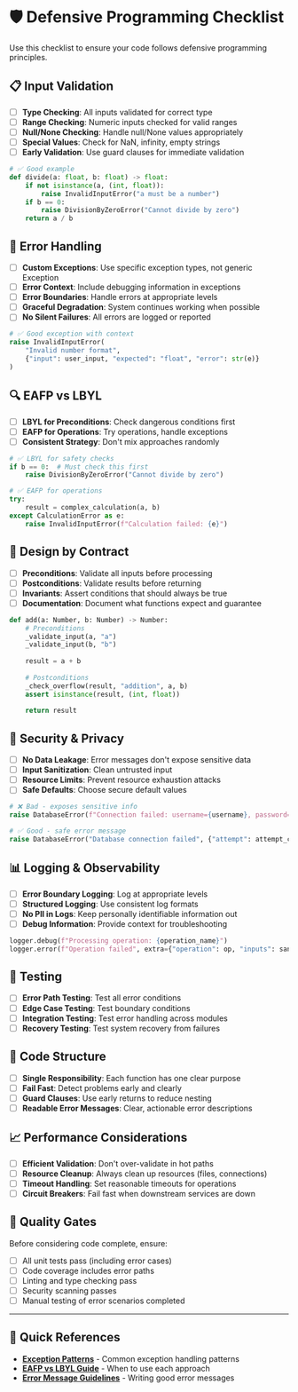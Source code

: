 # 🛡️ Defensive Programming Checklist

Use this checklist to ensure your code follows defensive programming principles.

## 📋 Input Validation

- [ ] **Type Checking**: All inputs validated for correct type
- [ ] **Range Checking**: Numeric inputs checked for valid ranges  
- [ ] **Null/None Checking**: Handle null/None values appropriately
- [ ] **Special Values**: Check for NaN, infinity, empty strings
- [ ] **Early Validation**: Use guard clauses for immediate validation

```python
# ✅ Good example
def divide(a: float, b: float) -> float:
    if not isinstance(a, (int, float)):
        raise InvalidInputError("a must be a number")
    if b == 0:
        raise DivisionByZeroError("Cannot divide by zero")
    return a / b
```

## 🚨 Error Handling

- [ ] **Custom Exceptions**: Use specific exception types, not generic Exception
- [ ] **Error Context**: Include debugging information in exceptions
- [ ] **Error Boundaries**: Handle errors at appropriate levels
- [ ] **Graceful Degradation**: System continues working when possible
- [ ] **No Silent Failures**: All errors are logged or reported

```python
# ✅ Good exception with context
raise InvalidInputError(
    "Invalid number format", 
    {"input": user_input, "expected": "float", "error": str(e)}
)
```

## 🔍 EAFP vs LBYL

- [ ] **LBYL for Preconditions**: Check dangerous conditions first
- [ ] **EAFP for Operations**: Try operations, handle exceptions
- [ ] **Consistent Strategy**: Don't mix approaches randomly

```python
# ✅ LBYL for safety checks
if b == 0:  # Must check this first
    raise DivisionByZeroError("Cannot divide by zero")

# ✅ EAFP for operations  
try:
    result = complex_calculation(a, b)
except CalculationError as e:
    raise InvalidInputError(f"Calculation failed: {e}")
```

## 📏 Design by Contract

- [ ] **Preconditions**: Validate all inputs before processing
- [ ] **Postconditions**: Validate results before returning
- [ ] **Invariants**: Assert conditions that should always be true
- [ ] **Documentation**: Document what functions expect and guarantee

```python
def add(a: Number, b: Number) -> Number:
    # Preconditions
    _validate_input(a, "a")  
    _validate_input(b, "b")
    
    result = a + b
    
    # Postconditions
    _check_overflow(result, "addition", a, b)
    assert isinstance(result, (int, float))
    
    return result
```

## 🔐 Security & Privacy

- [ ] **No Data Leakage**: Error messages don't expose sensitive data
- [ ] **Input Sanitization**: Clean untrusted input
- [ ] **Resource Limits**: Prevent resource exhaustion attacks
- [ ] **Safe Defaults**: Choose secure default values

```python
# ❌ Bad - exposes sensitive info
raise DatabaseError(f"Connection failed: username={username}, password={password}")

# ✅ Good - safe error message  
raise DatabaseError("Database connection failed", {"attempt": attempt_count})
```

## 📊 Logging & Observability

- [ ] **Error Boundary Logging**: Log at appropriate levels
- [ ] **Structured Logging**: Use consistent log formats
- [ ] **No PII in Logs**: Keep personally identifiable information out
- [ ] **Debug Information**: Provide context for troubleshooting

```python
logger.debug(f"Processing operation: {operation_name}")
logger.error(f"Operation failed", extra={"operation": op, "inputs": sanitized_inputs})
```

## 🧪 Testing

- [ ] **Error Path Testing**: Test all error conditions
- [ ] **Edge Case Testing**: Test boundary conditions
- [ ] **Integration Testing**: Test error handling across modules
- [ ] **Recovery Testing**: Test system recovery from failures

## 🔄 Code Structure  

- [ ] **Single Responsibility**: Each function has one clear purpose
- [ ] **Fail Fast**: Detect problems early and clearly
- [ ] **Guard Clauses**: Use early returns to reduce nesting
- [ ] **Readable Error Messages**: Clear, actionable error descriptions

## 📈 Performance Considerations

- [ ] **Efficient Validation**: Don't over-validate in hot paths
- [ ] **Resource Cleanup**: Always clean up resources (files, connections)
- [ ] **Timeout Handling**: Set reasonable timeouts for operations
- [ ] **Circuit Breakers**: Fail fast when downstream services are down

## 🎯 Quality Gates

Before considering code complete, ensure:

- [ ] All unit tests pass (including error cases)
- [ ] Code coverage includes error paths
- [ ] Linting and type checking pass
- [ ] Security scanning passes  
- [ ] Manual testing of error scenarios completed

---

## 🔗 Quick References

- **[Exception Patterns](exception-patterns.md)** - Common exception handling patterns
- **[EAFP vs LBYL Guide](eafp-vs-lbyl.md)** - When to use each approach
- **[Error Message Guidelines](error-messages.md)** - Writing good error messages